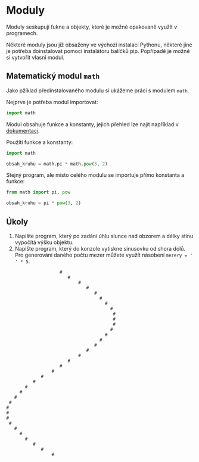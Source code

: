 # Moduly

Moduly seskupují fukne a objekty, které je možné opakovaně využít v programech.

Některé moduly jsou již obsaženy ve výchozí instalaci Pythonu, některé jiné je potřeba doinstalovat pomocí instalátoru balíčků pip. Popřípadě je možné si vytvořit vlasní modul.

## Matematický modul `math`

Jako pžíklad předinstalovaného modulu si ukážeme práci s modulem `math`.

Nejprve je potřeba modul importovat:

```python
import math
```

Modul obsahuje funkce a konstanty, jejich přehled lze najít například v [dokumentaci](https://docs.python.org/3/library/math.html).

Použítí funkce a konstanty:

```python
import math

obsah_kruhu = math.pi * math.pow(3, 2)
```

Stejný program, ale místo celého modulu se importuje přímo konstanta a funkce:

```python
from math import pi, pow

obsah_kruhu = pi * pow(3, 2)
```

## Úkoly

1. Napište program, který po zadání úhlu slunce nad obzorem a délky stínu vypočítá výšku objektu.
1. Napište program, který do konzole vytiskne sinusovku od shora dolů. Pro generování daného počtu mezer můžete využít násobení `mezery = ' ' * 5`.


```text
                    #
                       #
                           #
                              #
                                 #
                                   #
                                     #
                                       #
                                        #
                                        #
                                        #
                                       #
                                     #
                                   #
                                 #
                              #
                           #
                       #
                    #
                 #
             #
          #
       #
     #
   #
 #
#
#
#
 #
   #
     #
       #
          #
             #
                 #
```
